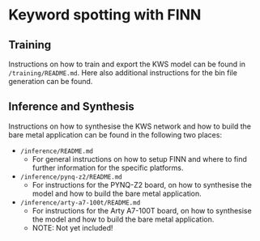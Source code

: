 # Keyword spotting with FINN

## Training
Instructions on how to train and export the KWS model can be found in `/training/README.md`.
Here also additional instructions for the bin file generation can be found.

## Inference and Synthesis
Instructions on how to synthesise the KWS network and how to build the bare metal application can be found in the following two places:
* `/inference/README.md`
  * For general instructions on how to setup FINN and where to find further information for the specific platforms.
* `/inference/pynq-z2/README.md`
  * For instructions for the PYNQ-Z2 board, on how to synthesise the model and how to build the bare metal application.
* `/inference/arty-a7-100t/README.md`
  * For instructions for the Arty A7-100T board, on how to synthesise the model and how to build the bare metal application.
  * NOTE: Not yet included!